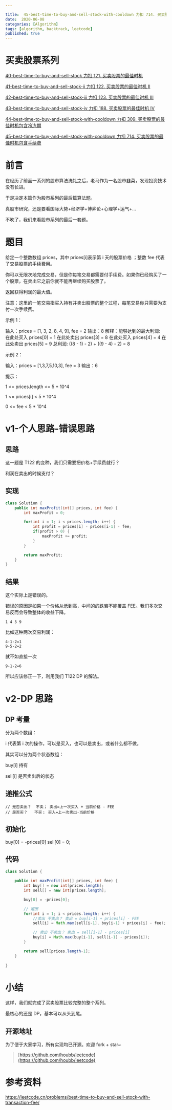 ```yaml
---

title:  45-best-time-to-buy-and-sell-stock-with-cooldown 力扣 714. 买卖股票的最佳时机包含手续费
date:  2020-06-08
categories: [Algorithm]
tags: [algorithm, backtrack, leetcode]
published: true
---
```


# 买卖股票系列

[40-best-time-to-buy-and-sell-stock 力扣 121. 买卖股票的最佳时机](https://houbb.github.io/2020/06/08/algorithm-020-leetcode-40-leetcode-121-best-time-to-buy-and-sell-stock)

[41-best-time-to-buy-and-sell-stock-ii 力扣 122. 买卖股票的最佳时机 II](https://houbb.github.io/2020/06/08/algorithm-020-leetcode-41-leetcode-122-best-time-to-buy-and-sell-stock-ii)

[42-best-time-to-buy-and-sell-stock-iii 力扣 123. 买卖股票的最佳时机 III](https://houbb.github.io/2020/06/08/algorithm-020-leetcode-42-leetcode-123-best-time-to-buy-and-sell-stock-iii)

[43-best-time-to-buy-and-sell-stock-iv 力扣 188. 买卖股票的最佳时机 IV](https://houbb.github.io/2020/06/08/algorithm-020-leetcode-43-leetcode-188-best-time-to-buy-and-sell-stock-iv)

[44-best-time-to-buy-and-sell-stock-with-cooldown 力扣 309. 买卖股票的最佳时机包含冷冻期](https://houbb.github.io/2020/06/08/algorithm-020-leetcode-44-leetcode-309-best-time-to-buy-and-sell-stock-with-cooldown)

[45-best-time-to-buy-and-sell-stock-with-cooldown 力扣 714. 买卖股票的最佳时机包含手续费](https://houbb.github.io/2020/06/08/algorithm-020-leetcode-45-leetcode-714-best-time-to-buy-and-sell-stock-with-transaction-fee)

# 前言

在经历了前面一系列的股市算法洗礼之后，老马作为一名股市韭菜，发现投资技术没有长进。

于是决定本篇作为股市系列的最后篇算法题。

真股市研究，还是要看国际大势+经济学+博弈论+心理学+运气+...

不吹了，我们来看股市系列的最后一套题。

# 题目

给定一个整数数组 prices，其中 prices[i]表示第 i 天的股票价格 ；整数 fee 代表了交易股票的手续费用。

你可以无限次地完成交易，但是你每笔交易都需要付手续费。如果你已经购买了一个股票，在卖出它之前你就不能再继续购买股票了。

返回获得利润的最大值。

注意：这里的一笔交易指买入持有并卖出股票的整个过程，每笔交易你只需要为支付一次手续费。

示例 1：

输入：prices = [1, 3, 2, 8, 4, 9], fee = 2
输出：8
解释：能够达到的最大利润:  
在此处买入 prices[0] = 1
在此处卖出 prices[3] = 8
在此处买入 prices[4] = 4
在此处卖出 prices[5] = 9
总利润: ((8 - 1) - 2) + ((9 - 4) - 2) = 8

示例 2：

输入：prices = [1,3,7,5,10,3], fee = 3
输出：6
 

提示：

1 <= prices.length <= 5 * 10^4

1 <= prices[i] < 5 * 10^4

0 <= fee < 5 * 10^4

# v1-个人思路-错误思路

## 思路

这一题是 T122 的变种，我们只需要把价格+手续费就行？

利润在卖出的时候支付？

## 实现

```java
class Solution {
    public int maxProfit(int[] prices, int fee) {
        int maxProfit = 0;

        for(int i = 1; i < prices.length; i++) {
            int profit = prices[i] - prices[i-1] - fee;
            if(profit > 0) {
                maxProfit += profit;
            }
        }

        return maxProfit;
    }
}
```

## 结果

这个实际上是错误的。

错误的原因是如果一个价格从低到高，中间的的跌宕不能覆盖 FEE。我们多次交易反而会导致整体的收益下降。

```
1 4 5 9
```

比如这种两次交易利润：

```
4-1-2=1
9-5-2=2
```

就不如直接一次

```
9-1-2=6
```

所以应该修正一下，利用我们 T122 DP 的解法。

# v2-DP 思路

## DP 考量

分为两个数组：

i 代表第 i 次的操作，可以是买入，也可以是卖出，或者什么都不做。

其实可以分为两个状态数组：

buy[i]    持有

sell[i]    是否卖出后的状态

## 递推公式

```
// 是否卖出？  不卖； 卖出=上一次买入 + 当前价格 - FEE
// 是否买？   不买； 买入=上一次卖出-当前价格
```

## 初始化

buy[0] = -prices[0]
sell[0] = 0;

## 代码 

```java
class Solution {
    
    public int maxProfit(int[] prices, int fee) {
        int buy[] = new int[prices.length];
        int sell[] = new int[prices.length];

        buy[0] = -prices[0];

        // 遍历
        for(int i = 1; i < prices.length; i++) {
            //卖出 不卖出？ 卖出 = buy[i-1] + prices[i] - FEE
            sell[i] = Math.max(sell[i-1], buy[i-1] + prices[i] - fee);

            // 卖出 不卖出？ 卖出 = sell[i-1] - prices[i]
            buy[i] = Math.max(buy[i-1], sell[i-1] - prices[i]);
        }

        return sell[prices.length-1];
    }
    
}
```


# 小结

这样，我们就完成了买卖股票比较完整的整个系列。

最核心的还是 DP，基本可以从头到尾。

## 开源地址

为了便于大家学习，所有实现均已开源。欢迎 fork + star~

> [https://github.com/houbb/leetcode](https://github.com/houbb/leetcode)

# 参考资料

https://leetcode.cn/problems/best-time-to-buy-and-sell-stock-with-transaction-fee/

